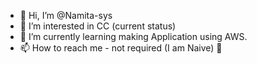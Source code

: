 - 👋 Hi, I’m @Namita-sys
- 👀 I’m interested in CC (current status)
- 🌱 I’m currently learning making Application using AWS.
- 📫 How to reach me - not required (I am Naive) 🙈


<!---
Namita-sys/Namita-sys is a ✨ special ✨ repository because its `README.md` (this file) appears on your GitHub profile.
You can click the Preview link to take a look at your changes.
--->
